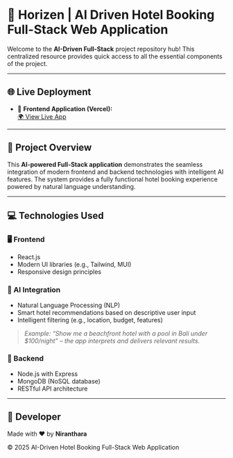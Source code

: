 # 🚀 **Horizen | AI Driven Hotel Booking Full-Stack Web Application**

Welcome to the **AI-Driven Full-Stack** project repository hub! This centralized resource provides quick access to all the essential components of the project.

---

## 🌐 **Live Deployment**

- 🔗 **Frontend Application (Vercel):**  
  [🌍 View Live App](https://horizen-ai-driven-hotel-booking-system-fe-nirantharas-projects.vercel.app/)

---

## 📝 **Project Overview**

This **AI-powered Full-Stack application** demonstrates the seamless integration of modern frontend and backend technologies with intelligent AI features. The system provides a fully functional hotel booking experience powered by natural language understanding.

---

## 💻 **Technologies Used**

### 🖥️ Frontend
- React.js
- Modern UI libraries (e.g., Tailwind, MUI)
- Responsive design principles

### 🧠 AI Integration
- Natural Language Processing (NLP)
- Smart hotel recommendations based on descriptive user input
- Intelligent filtering (e.g., location, budget, features)

> _Example: “Show me a beachfront hotel with a pool in Bali under $100/night” – the app interprets and delivers relevant results._

### 🔧 Backend
- Node.js with Express
- MongoDB (NoSQL database)
- RESTful API architecture

---

## 🙌 **Developer**

Made with ❤️ by **Niranthara**

&copy; 2025 AI-Driven Hotel Booking Full-Stack Web Application
